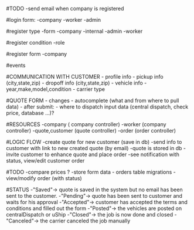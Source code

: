#TODO
    -send email when company is registered

#login form:
    -company
    -worker
    -admin

#register type
    -form
        -company
    -internal
        -admin
        -worker

#register condition
        -role

#register form
    -company

#events


#COMMUNICATION WITH CUSTOMER
    - profile info
    - pickup info (city,state,zip)
    - dropoff info (city,state,zip)
    - vehicle info
        - year,make,model,condition 
    - carrier type

#QUOTE FORM
    - changes
    - autocomplete (what and from where to pull data)
    - after submit:
        - where to dispatch input data (central dispatch, check price, database ...)?

#RESOURCES
    -company ( company controller)
        -worker (company controller)
        -quote,customer (quote controller)
        -order (order controller)

#LOGIC FLOW
    -create quote for new customer (save in db)
    -send info to customer with link to new created quote (by email)
    -quote is stored in db
    -invite customer to enhance quote and place order
    -see notification with status, view/edit customer order

#TODO
    -compare prices ?
    -store form data
        - orders table migrations
    -view/modify order (with status)

#STATUS
    -"Saved"-> quote is saved in the system but no email has been sent to the customer.
    -"Pending"-> quote has been sent to customer and waits for his approval 
    -"Accepted"-> customer has accepted the terms and conditions and filled out the form
    -"Posted"-> the vehicles are posted on centralDispatch or uShip
    -"Closed"-> the job is now done and closed 
    -"Canceled"-> the carrier canceled the job manually

